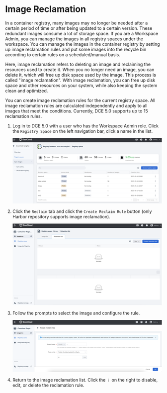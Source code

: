 # Image Reclamation

In a container registry, many images may no longer be needed after a certain period of time
or after being updated to a certain version. These redundant images consume a lot of storage space.
If you are a Workspace Admin, you can manage the images in all registry spaces under the workspace.
You can manage the images in the container registry by setting up image reclamation rules and
put some images into the recycle bin according to certain rules on a scheduled/manual basis.

Here, image reclamation refers to deleting an image and reclaiming the resources used to create it.
When you no longer need an image, you can delete it, which will free up disk space used by the image.
This process is called "image reclamation". With image reclamation, you can free up disk space and 
other resources on your system, while also keeping the system clean and optimized.

You can create image reclamation rules for the current registry space.
All image reclamation rules are calculated independently and apply to all images that meet the conditions.
Currently, DCE 5.0 supports up to 15 reclamation rules.

1. Log in to DCE 5.0 with a user who has the Workspace Admin role.
   Click the `Registry Space` on the left navigation bar, click a name in the list.

    ![Switch Instance](../images/space01.png)

2. Click the `Reclaim` tab and click the `Create Reclaim Rule` button (only Harbor repository supports image reclamation).

    ![Click Button](../images/reclaim01.png)

3. Follow the prompts to select the image and configure the rule.

    ![Create Rule](../images/reclaim02.png)

4. Return to the image reclamation list. Click the `⋮` on the right to disable, edit, or delete the reclamation rule.
